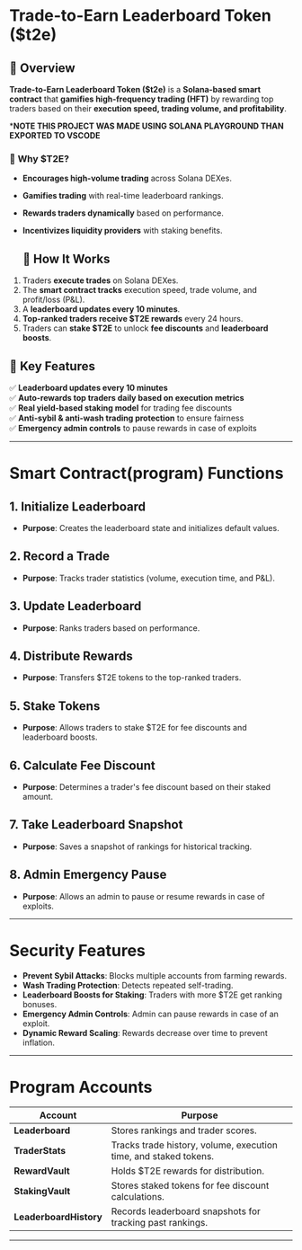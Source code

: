 # Trade-to-Earn Leaderboard Token ($t2e)

## 📌 Overview

**Trade-to-Earn Leaderboard Token ($t2e)** is a **Solana-based smart contract** that **gamifies high-frequency trading (HFT)** by rewarding top traders based on their **execution speed, trading volume, and profitability**. 

***NOTE THIS PROJECT WAS MADE USING SOLANA PLAYGROUND THAN EXPORTED TO VSCODE**

### 🚀 **Why $T2E?**
- **Encourages high-volume trading** across Solana DEXes.
- **Gamifies trading** with real-time leaderboard rankings.
- **Rewards traders dynamically** based on performance.
- **Incentivizes liquidity providers** with staking benefits.

  ## 🔹 **How It Works**
1. Traders **execute trades** on Solana DEXes.
2. The **smart contract tracks** execution speed, trade volume, and profit/loss (P&L).
3. A **leaderboard updates every 10 minutes**.
4. **Top-ranked traders receive $T2E rewards** every 24 hours.
5. Traders can **stake $T2E** to unlock **fee discounts** and **leaderboard boosts**.


## 🎯 **Key Features**
✅ **Leaderboard updates every 10 minutes**  
✅ **Auto-rewards top traders daily based on execution metrics**  
✅ **Real yield-based staking model** for trading fee discounts  
✅ **Anti-sybil & anti-wash trading protection** to ensure fairness  
✅ **Emergency admin controls** to pause rewards in case of exploits  

---

# Smart Contract(program) Functions

## 1. Initialize Leaderboard
- **Purpose**: Creates the leaderboard state and initializes default values.

## 2. Record a Trade
- **Purpose**: Tracks trader statistics (volume, execution time, and P&L).

## 3. Update Leaderboard
- **Purpose**: Ranks traders based on performance.

## 4. Distribute Rewards
- **Purpose**: Transfers $T2E tokens to the top-ranked traders.

## 5. Stake Tokens
- **Purpose**: Allows traders to stake $T2E for fee discounts and leaderboard boosts.

## 6. Calculate Fee Discount
- **Purpose**: Determines a trader's fee discount based on their staked amount.

## 7. Take Leaderboard Snapshot
- **Purpose**: Saves a snapshot of rankings for historical tracking.

## 8. Admin Emergency Pause
- **Purpose**: Allows an admin to pause or resume rewards in case of exploits.

---

# Security Features

- **Prevent Sybil Attacks**: Blocks multiple accounts from farming rewards.
- **Wash Trading Protection**: Detects repeated self-trading.
- **Leaderboard Boosts for Staking**: Traders with more $T2E get ranking bonuses.
- **Emergency Admin Controls**: Admin can pause rewards in case of an exploit.
- **Dynamic Reward Scaling**: Rewards decrease over time to prevent inflation.

---


# Program Accounts

| Account               | Purpose                                                       |
|-----------------------|---------------------------------------------------------------|
| **Leaderboard**        | Stores rankings and trader scores.                            |
| **TraderStats**        | Tracks trade history, volume, execution time, and staked tokens. |
| **RewardVault**        | Holds $T2E rewards for distribution.                          |
| **StakingVault**       | Stores staked tokens for fee discount calculations.           |
| **LeaderboardHistory** | Records leaderboard snapshots for tracking past rankings.    |

---


